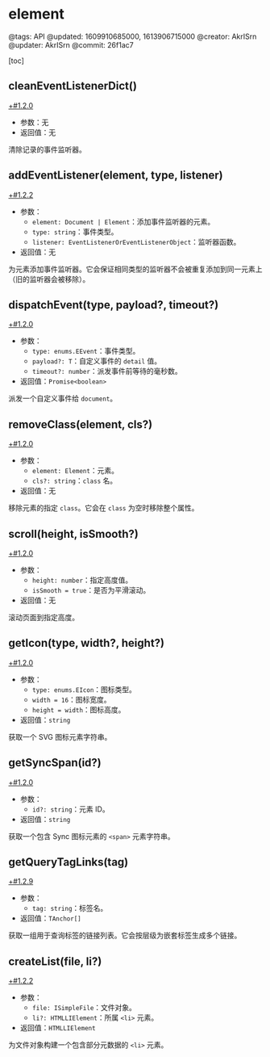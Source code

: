 # element

@tags: API
@updated: 1609910685000, 1613906715000
@creator: AkrISrn
@updater: AkrISrn
@commit: 26f1ac7

[toc]

## cleanEventListenerDict()

[+#1.2.0](/snippets/latest-version.md)

- 参数：无
- 返回值：无

清除记录的事件监听器。

## addEventListener(element, type, listener)

[+#1.2.2](/snippets/latest-version.md)

- 参数：
    - `element: Document | Element`：添加事件监听器的元素。
    - `type: string`：事件类型。
    - `listener: EventListenerOrEventListenerObject`：监听器函数。
- 返回值：无

为元素添加事件监听器。它会保证相同类型的监听器不会被重复添加到同一元素上（旧的监听器会被移除）。

## dispatchEvent(type, payload?, timeout?)

[+#1.2.0](/snippets/latest-version.md)

- 参数：
    - `type: enums.EEvent`：事件类型。
    - `payload?: T`：自定义事件的 `detail` 值。
    - `timeout?: number`：派发事件前等待的毫秒数。
- 返回值：`Promise<boolean>`

派发一个自定义事件给 `document`。

## removeClass(element, cls?)

[+#1.2.0](/snippets/latest-version.md)

- 参数：
    - `element: Element`：元素。
    - `cls?: string`：`class` 名。
- 返回值：无

移除元素的指定 `class`。它会在 `class` 为空时移除整个属性。

## scroll(height, isSmooth?)

[+#1.2.0](/snippets/latest-version.md)

- 参数：
    - `height: number`：指定高度值。
    - `isSmooth = true`：是否为平滑滚动。
- 返回值：无

滚动页面到指定高度。

## getIcon(type, width?, height?)

[+#1.2.0](/snippets/latest-version.md)

- 参数：
    - `type: enums.EIcon`：图标类型。
    - `width = 16`：图标宽度。
    - `height = width`：图标高度。
- 返回值：`string`

获取一个 SVG 图标元素字符串。

## getSyncSpan(id?)

[+#1.2.0](/snippets/latest-version.md)

- 参数：
    - `id?: string`：元素 ID。
- 返回值：`string`

获取一个包含 Sync 图标元素的 `<span>` 元素字符串。

## getQueryTagLinks(tag)

[+#1.2.9](/snippets/latest-version.md)

- 参数：
    - `tag: string`：标签名。
- 返回值：`TAnchor[]`

获取一组用于查询标签的链接列表。它会按层级为嵌套标签生成多个链接。

## createList(file, li?)

[+#1.2.2](/snippets/latest-version.md)

- 参数：
    - `file: ISimpleFile`：文件对象。
    - `li?: HTMLLIElement`：所属 `<li>` 元素。
- 返回值：`HTMLLIElement`

为文件对象构建一个包含部分元数据的 `<li>` 元素。

